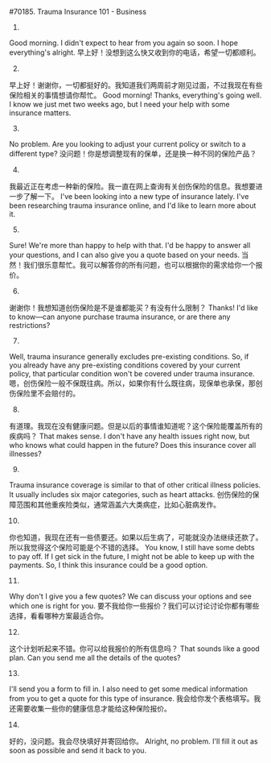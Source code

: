 #70185. Trauma Insurance 101 - Business

1.
Good morning. I didn't expect to hear from you again so soon. I hope everything's alright.
早上好！没想到这么快又收到你的电话，希望一切都顺利。

2.
早上好！谢谢你，一切都挺好的。我知道我们两周前才刚见过面，不过我现在有些保险相关的事情想请你帮忙。
Good morning! Thanks, everything's going well. I know we just met two weeks ago, but I need your help with some insurance matters.

3.
No problem. Are you looking to adjust your current policy or switch to a different type?
没问题！你是想调整现有的保单，还是换一种不同的保险产品？

4.
我最近正在考虑一种新的保险。我一直在网上查询有关创伤保险的信息。我想要进一步了解一下。
I've been looking into a new type of insurance lately. I've been researching trauma insurance online, and I'd like to learn more about it.

5.
Sure! We're more than happy to help with that. I'd be happy to answer all your questions, and I can also give you a quote based on your needs.
当然！我们很乐意帮忙。我可以解答你的所有问题，也可以根据你的需求给你一个报价。

6.
谢谢你！我想知道创伤保险是不是谁都能买？有没有什么限制？
Thanks! I'd like to know—can anyone purchase trauma insurance, or are there any restrictions?

7.
Well, trauma insurance generally excludes pre-existing conditions. So, if you already have any pre-existing conditions covered by your current policy, that particular condition won't be covered under trauma insurance.
嗯，创伤保险一般不保既往病。所以，如果你有什么既往病，现保单也承保，那创伤保险里不会赔付的。

8.
有道理。我现在没有健康问题。但是以后的事情谁知道呢？这个保险能覆盖所有的疾病吗？
That makes sense. I don't have any health issues right now, but who knows what could happen in the future? Does this insurance cover all illnesses?

9.
Trauma insurance coverage is similar to that of other critical illness policies. It usually includes six major categories, such as heart attacks.
创伤保险的保障范围和其他重疾险类似，通常涵盖六大类病症，比如心脏病发作。

10.
你也知道，我现在还有一些债要还。如果以后生病了，可能就没办法继续还款了。所以我觉得这个保险可能是个不错的选择。
You know, I still have some debts to pay off. If I get sick in the future, I might not be able to keep up with the payments. So, I think this insurance could be a good option.

11.
Why don't I give you a few quotes? We can discuss your options and see which one is right for you.
要不我给你一些报价？我们可以讨论讨论你都有哪些选择，看看哪种方案最适合你。

12.
这个计划听起来不错。你可以给我报价的所有信息吗？
That sounds like a good plan. Can you send me all the details of the quotes?

13.
I'll send you a form to fill in. I also need to get some medical information from you to get a quote for this type of insurance.
我会给你发个表格填写。我还需要收集一些你的健康信息才能给这种保险报价。

14.
好的，没问题。我会尽快填好并寄回给你。
Alright, no problem. I'll fill it out as soon as possible and send it back to you.